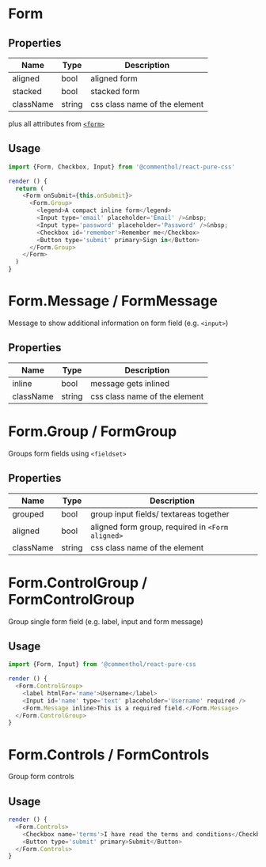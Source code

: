 # Form

## Properties

Name      | Type     | Description
--------- | -------- | -----------
aligned   | bool     | aligned form
stacked   | bool     | stacked form
className | string   | css class name of the element

plus all attributes from [`<form>`](https://developer.mozilla.org/en-US/docs/Web/HTML/Element/form)

## Usage

```js
import {Form, Checkbox, Input} from '@commenthol/react-pure-css'

render () {
  return (
    <Form onSubmit={this.onSubmit}>
      <Form.Group>
        <legend>A compact inline form</legend>
        <Input type='email' placeholder='Email' />&nbsp;
        <Input type='password' placeholder='Password' />&nbsp;
        <Checkbox id='remember'>Remember me</Checkbox>
        <Button type='submit' primary>Sign in</Button>
      </Form.Group>
    </Form>
  )
}
```

# Form.Message / FormMessage

Message to show additional information on form field (e.g. `<input>`)

## Properties

Name      | Type     | Description
--------- | -------- | -----------
inline    | bool     | message gets inlined
className | string   | css class name of the element

# Form.Group / FormGroup

Groups form fields using `<fieldset>`

## Properties

Name      | Type     | Description
--------- | -------- | ----
grouped   | bool     | group input fields/ textareas together
aligned   | bool     | aligned form group, required in `<Form aligned>`
className | string   | css class name of the element

# Form.ControlGroup / FormControlGroup

Group single form field (e.g. label, input and form message)

## Usage

```js
import {Form, Input} from '@commenthol/react-pure-css

render () {
  <Form.ControlGroup>
    <label htmlFor='name'>Username</label>
    <Input id='name' type='text' placeholder='Username' required />
    <Form.Message inline>This is a required field.</Form.Message>
  </Form.ControlGroup>
}
```

# Form.Controls / FormControls

Group form controls

## Usage

```js
render () {
  <Form.Controls>
    <Checkbox name='terms'>I have read the terms and conditions</Checkbox>
    <Button type='submit' primary>Submit</Button>
  </Form.Controls>
}
```

